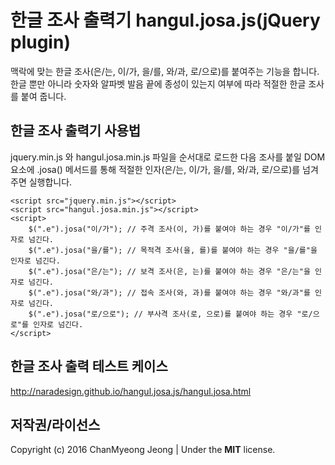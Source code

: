 # 한글 조사 출력기 hangul.josa.js(jQuery plugin)
맥락에 맞는 한글 조사(은/는, 이/가, 을/를, 와/과, 로/으로)를 붙여주는 기능을 합니다. 한글 뿐만 아니라 숫자와 알파벳 발음 끝에 종성이 있는지 여부에 따라 적절한 한글 조사를 붙여 줍니다. 

## 한글 조사 출력기 사용법
jquery.min.js 와 hangul.josa.min.js 파일을 순서대로 로드한 다음 조사를 붙일 DOM 요소에 .josa() 메서드를 통해 적절한 인자(은/는, 이/가, 을/를, 와/과, 로/으로)를 넘겨주면 실행합니다.

    <script src="jquery.min.js"></script>
    <script src="hangul.josa.min.js"></script>
    <script>
        $(".e").josa("이/가"); // 주격 조사(이, 가)를 붙여야 하는 경우 "이/가"를 인자로 넘긴다.
        $(".e").josa("을/를"); // 목적격 조사(을, 를)를 붙여야 하는 경우 "을/를"을 인자로 넘긴다.
        $(".e").josa("은/는"); // 보격 조사(은, 는)를 붙여야 하는 경우 "은/는"을 인자로 넘긴다.
        $(".e").josa("와/과"); // 접속 조사(와, 과)를 붙여야 하는 경우 "와/과"를 인자로 넘긴다.
        $(".e").josa("로/으로"); // 부사격 조사(로, 으로)를 붙여야 하는 경우 "로/으로"를 인자로 넘긴다.
    </script>
  
## 한글 조사 출력 테스트 케이스
http://naradesign.github.io/hangul.josa.js/hangul.josa.html

## 저작권/라이선스
Copyright (c) 2016 ChanMyeong Jeong | Under the **MIT** license.
